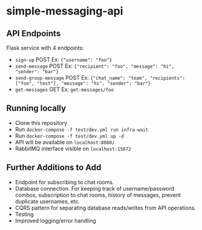 # simple-messaging-api

## API Endpoints
Flask service with 4 endpoints:
- `sign-up` POST Ex: ```{"username": "foo"}```
- `send-message` POST Ex: ```{"recipient": "foo", "message": "hi", "sender": "bar"}``` 
- `send-group-message` POST Ex: ```{"chat_name": "team", "recipients": ["foo", "test"], "message": "hi", "sender": "bar"}```
- `get-messages` GET Ex: ```get-messages/foo```

## Running locally
- Clone this repository
- Run `docker-compose -f test/dev.yml run infra-wait`
- Run `docker-compose -f test/dev.yml up -d`
- API will be available on `localhost:8080/`
- RabbitMQ interface visible on `localhost:15672`

## Further Additions to Add
- Endpoint for subscribing to chat rooms.
- Database connection. For keeping track of username/password combos, subscription to chat rooms, history of messages, prevent duplicate usernames, etc.
- CQRS pattern for separating database reads/writes from API operations.
- Testing
- Improved logging/error handling
